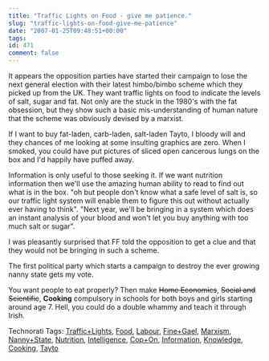 ```yaml
---
title: "Traffic Lights on Food - give me patience."
slug: "traffic-lights-on-food-give-me-patience"
date: "2007-01-25T09:48:51+00:00"
tags:
id: 471
comment: false
---
```


It appears the opposition parties have started their campaign to lose the next general election with their latest himbo/bimbo scheme which they picked up from the UK. They want traffic lights on food to indicate the levels of salt, sugar and fat. Not only are the stuck in the 1980's with the fat obsession, but they show such a basic mis-understanding of human nature that the scheme was obviously devised by a marxist.

If I want to buy fat-laden, carb-laden, salt-laden Tayto, I bloody will and they chances of me looking at some insulting graphics are zero. When I smoked, you could have put pictures of sliced open cancerous lungs on the box and I'd happily have puffed away.

Information is only useful to those seeking it. If we want nutrition information then we'll use the amazing human ability to read to find out what is in the box. "oh but people don't know what a safe level of salt is, so our traffic light system will enable them to figure this out without actually ever having to think". "Next year, we'll be bringing in a system which does an instant analysis of your blood and won't let you buy anything with too much salt or sugar".

I was pleasantly surprised that FF told the opposition to get a clue and that they would not be bringing in such a scheme.

The first political party which starts a campaign to destroy the ever growing nanny state gets my vote.

You want people to eat properly? Then make <strike>Home Economics</strike>, <strike>Social and Scientific</strike>, **Cooking** compulsory in schools for both boys and girls starting around age 7\. Hell, you could do a double whammy and teach it through Irish.

<span class="technoratitag">Technorati Tags: [Traffic+Lights](http://www.technorati.com/tags/Traffic+Lights), [Food](http://www.technorati.com/tags/Food), [Labour](http://www.technorati.com/tags/Labour), [Fine+Gael](http://www.technorati.com/tags/Fine+Gael), [Marxism](http://www.technorati.com/tags/Marxism), [Nanny+State](http://www.technorati.com/tags/Nanny+State), [Nutrition](http://www.technorati.com/tags/Nutrition), [Intelligence](http://www.technorati.com/tags/Intelligence), [Cop+On](http://www.technorati.com/tags/Cop+On), [Information](http://www.technorati.com/tags/Information), [Knowledge](http://www.technorati.com/tags/Knowledge), [Cooking](http://www.technorati.com/tags/Cooking), [Tayto](http://www.technorati.com/tags/Tayto)</span>
